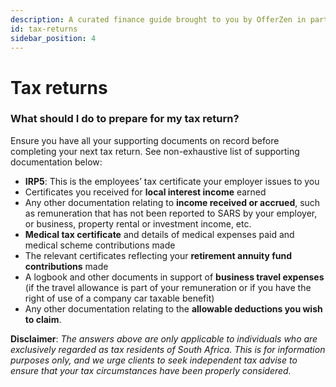 ```yaml
---
description: A curated finance guide brought to you by OfferZen in partnership with Investec.
id: tax-returns
sidebar_position: 4
---
```


# Tax returns

### What should I do to prepare for my tax return?&#x20;

Ensure you have all your supporting documents on record before completing your next tax return. See non-exhaustive list of supporting documentation below:

* **IRP5**: This is the employees’ tax certificate your employer issues to you
* Certificates you received for **local interest income** earned
* Any other documentation relating to **income received or accrued**, such as remuneration that has not been reported to SARS by your employer, or business, property rental or investment income, etc.
* **Medical tax certificate** and details of medical expenses paid and medical scheme contributions made
* The relevant certificates reflecting your **retirement annuity fund contributions** made
* A logbook and other documents in support of **business travel expenses** (if the travel allowance is part of your remuneration or if you have the right of use of a company car taxable benefit)
* Any other documentation relating to the **allowable deductions you wish to claim**.

**Disclaimer**: *The answers above are only applicable to individuals who are exclusively regarded as tax residents of South Africa. This is for information purposes only, and we urge clients to seek independent tax advise to ensure that your tax circumstances have been properly considered.*
